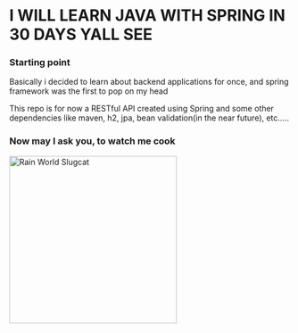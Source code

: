 # I WILL LEARN JAVA WITH SPRING IN 30 DAYS YALL SEE

### Starting point

Basically i decided to learn about backend applications for once, and spring framework was the first to pop on my head

This repo is for now a RESTful API created using Spring and some other dependencies like maven, h2, jpa, bean validation(in the near future), etc.....


### **Now may I ask you, to watch me cook**

<img src="https://media.tenor.com/GOxmNOZ5qRsAAAAd/rain-world-slugcat.gif" alt="Rain World Slugcat" width="300">
